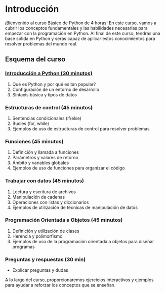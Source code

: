 # Introducción
¡Bienvenido al curso Básico de Python de 4 horas! En este curso, vamos a cubrir los conceptos fundamentales y las habilidades necesarias para empezar con la programación en Python. Al final de este curso, tendrás una base sólida en Python y serás capaz de aplicar estos conocimientos para resolver problemas del mundo real.

## Esquema del curso
### [Introducción a Python (30 minutos)](https://github.com/dgallards/python_basic_course/blob/spanish/introduction.ipynb "Introducción a Python (30 minutos)")

1. Qué es Python y por qué es tan popular?
2. Configuración de un entorno de desarrollo
3. Sintaxis básica y tipos de datos

### Estructuras de control (45 minutos)

1. Sentencias condicionales (if/else)
2. Bucles (for, while)
3. Ejemplos de uso de estructuras de control para resolver problemas

### Funciones (45 minutos)

1. Definición y llamada a funciones
2. Parámetros y valores de retorno
3. Ámbito y variables globales
4. Ejemplos de uso de funciones para organizar el código

### Trabajar con datos (45 minutos)

1. Lectura y escritura de archivos
2. Manipulación de cadenas
3. Operaciones con listas y diccionarios
4. Ejemplos de utilización de técnicas de manipulación de datos

### Programación Orientada a Objetos (45 minutos)

1. Definición y utilización de clases
2. Herencia y polimorfismo
3. Ejemplos de uso de la programación orientada a objetos para diseñar programas

### Preguntas y respuestas (30 min)
- Explicar preguntas y dudas

A lo largo del curso, proporcionaremos ejercicios interactivos y ejemplos para ayudar a reforzar los conceptos que se enseñan.